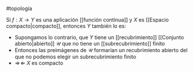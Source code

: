 #topología

Si $f:X \rightarrow Y$ es una aplicación [[función continua]] y $X$ es [[Espacio compacto|compacto]], entonces $Y$ también lo es:
- Supongamos lo contrario, que $Y$ tiene un [[recubrimiento]] [[Conjunto abierto|abierto]] $\mathcal{U}$ que no tiene un [[subrecubrimiento]] finito
- Entonces las preimágenes de ${ \mathcal{U}}$ formarían un recubrimiento abierto del que no podemos elegir un subrecubrimiento finito
- $\Rightarrow\!\Leftarrow$ $X$ es compacto 
